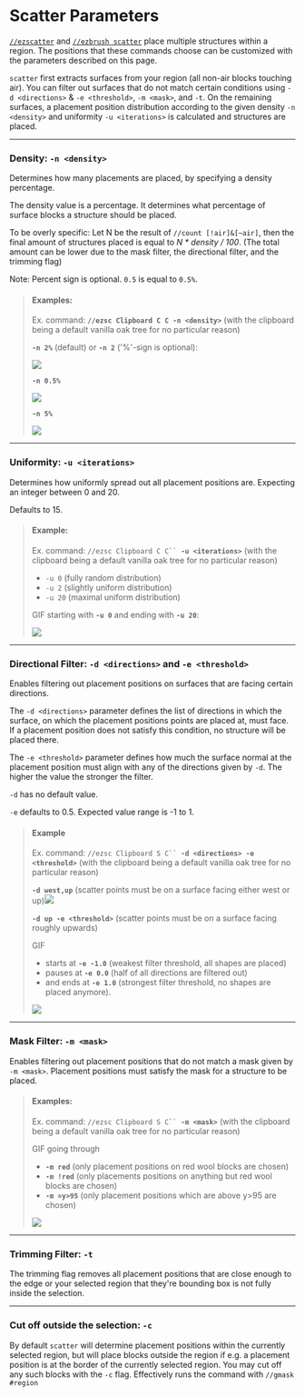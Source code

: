 # Scatter Parameters

[`//ezscatter`](./#ezscatter) and [`//ezbrush scatter`](./#ezbrush-scatter) place multiple structures within a region. The positions that these commands choose can be customized with the parameters described on this page.

`scatter` first extracts surfaces from your region (all non-air blocks touching air). You can filter out surfaces that do not match certain conditions using `-d <directions>` & `-e <threshold>`, `-m <mask>`, and `-t`. On the remaining surfaces, a placement position distribution according to the given density `-n <density>` and uniformity  `-u <iterations>` is calculated and structures are placed.&#x20;

***

### Density: `-n <density>`

Determines how many placements are placed, by specifying a density percentage.

The density value is a percentage. It determines what percentage of surface blocks a structure should be placed.

To be overly specific: Let N be the result of `//count [!air]&[~air]`, then the final amount of structures placed is equal to _N \* density / 100_. (The total amount can be lower due to the mask filter, the directional filter, and the trimming flag)

Note: Percent sign is optional. `0.5` is equal to `0.5%`.

> #### Examples:
>
> Ex. command: **`//ezsc Clipboard C C -n <density>`** (with the clipboard being a default vanilla oak tree for no particular reason)
>
>
>
> **`-n 2%`** (default) or **`-n 2`** ('%'-sign is optional):
>
> ![](../../.gitbook/assets/ScatterDensity\_example1.png)
>
>
>
> **`-n 0.5%`**
>
> &#x20;![](../../.gitbook/assets/ScatterDensity\_example2.png)
>
>
>
> **`-n 5%`**
>
> ![](../../.gitbook/assets/ScatterDensity\_example3.png)

***

### Uniformity: `-u <iterations>`

Determines how uniformly spread out all placement positions are. Expecting an integer between 0 and 20.

Defaults to 15.

> #### Example:
>
> Ex. command: `//ezsc Clipboard C C`` `**`-u <iterations>`** (with the clipboard being a default vanilla oak tree for no particular reason)
>
>
>
> * `-u 0` (fully random distribution)
> * `-u 2` (slightly uniform distribution)
> * `-u 20` (maximal uniform distribution)
>
>
>
> GIF starting with **`-u 0`** and ending with **`-u 20`**:
>
> ![](../../.gitbook/assets/ScatterUniformity\_demo.gif)

***

### Directional Filter: `-d <directions>` and `-e <threshold>`

Enables filtering out placement positions on surfaces that are facing certain directions.

The `-d <directions>` parameter defines the list of directions in which the surface, on which the placement positions points are placed at, must face. If a placement position does not satisfy this condition, no structure will be placed there.

The `-e <threshold>` parameter defines how much the surface normal at the placement position must align with any of the directions given by `-d`. The higher the value the stronger the filter.

`-d` has no default value.

`-e` defaults to 0.5. Expected value range is -1 to 1.

> #### Example
>
> Ex. command: `//ezsc Clipboard S C`` `**`-d <directions> -e <threshold>`** (with the clipboard being a default vanilla oak tree for no particular reason)
>
>
>
> **`-d west,up`** (scatter points must be on a surface facing either west or up)![](../../.gitbook/assets/ScatterDirectionalFilter\_example.png)
>
>
>
> **`-d up -e <threshold>`** (scatter points must be on a surface facing roughly upwards)
>
> GIF
>
> * starts at **`-e -1.0`** (weakest filter threshold, all shapes are placed)
> * pauses at **`-e 0.0`** (half of all directions are filtered out)
> * and ends at **`-e 1.0`** (strongest filter threshold, no shapes are placed anymore).
>
> ![](../../.gitbook/assets/ScatterDirectionalFilter\_demo.gif)

***

### Mask Filter: `-m <mask>`

Enables filtering out placement positions that do not match a mask given by `-m <mask>`. Placement positions must satisfy the mask for a structure to be placed.

> #### Examples:
>
> Ex. command: `//ezsc Clipboard S C`` `**`-m <mask>`** (with the clipboard being a default vanilla oak tree for no particular reason)
>
>
>
> GIF going through
>
> * **`-m red`** (only placement positions on red wool blocks are chosen)
> * **`-m !red`** (only placements positions on anything but red wool blocks are chosen)
> * **`-m =y>95`** (only placement positions which are above y>95 are chosen)
>
> ![](../../.gitbook/assets/ScatterMaskFilter\_demo.gif)

***

### Trimming Filter: `-t`

The trimming flag removes all placement positions that are close enough to the edge or your selected region that they're bounding box is not fully inside the selection.

***

### Cut off outside the selection: `-c`

By default `scatter` will determine placement positions within the currently selected region, but will place blocks outside the region if e.g. a placement position is at the border of the currently selected region. You may cut off any such blocks with the `-c` flag. Effectively runs the command with `//gmask #region`
